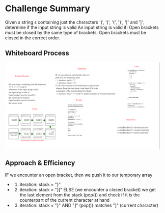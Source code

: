 # Challenge Summary


Given a string s containing just the characters
 '(', ')', '{', '}', '[' and ']',
 determine if the input string is valid
An input string is valid if:
Open brackets must be closed by 
the same type of brackets.
Open brackets must be closed in 
the correct order.

## Whiteboard Process
![stack-brackets-whiteboard](stack-brackets.png "Reverse")



##  Approach & Efficiency
IF we encounter an open bracket, then we 
push it to our temporary array
- 1. iteration: stack = "}"
- 2. iteration: stack = "}]"
ELSE (we encounter a closed bracket) we get the last
 element from the stack (pop()) and check if it is the
 counterpart of the current character at hand
- 3. iteration: stack = "}" AND "]" (pop()) matches "]" (current character)